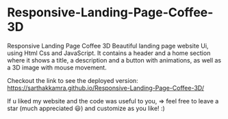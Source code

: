# Responsive-Landing-Page-Coffee-3D

Responsive Landing Page Coffee 3D
Beautiful landing page website Ui, using Html Css and JavaScript. It contains a header and a home section where it shows a title, a description and a button with animations, as well as a 3D image with mouse movement.

Checkout the link to see the deployed version: https://sarthakkamra.github.io/Responsive-Landing-Page-Coffee-3D/ 

If u liked my website and the code was useful to you, => feel free to leave a star (much appreciated 😃) and customize as you like! :)
